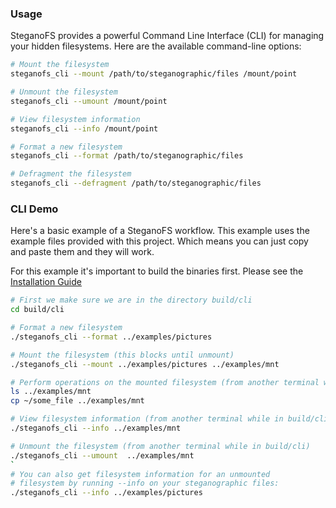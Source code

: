 ### Usage ###

SteganoFS provides a powerful Command Line Interface (CLI) for managing your hidden filesystems. Here are the available command-line options:

```bash
# Mount the filesystem
steganofs_cli --mount /path/to/steganographic/files /mount/point

# Unmount the filesystem
steganofs_cli --umount /mount/point

# View filesystem information
steganofs_cli --info /mount/point

# Format a new filesystem
steganofs_cli --format /path/to/steganographic/files

# Defragment the filesystem
steganofs_cli --defragment /path/to/steganographic/files
```

### CLI Demo ###

Here's a basic example of a SteganoFS workflow. This example uses the example files provided with this project. Which means you can just copy and paste them and they will work.

For this example it's important to build the binaries first. Please see the [Installation Guide](install.md)

```bash
# First we make sure we are in the directory build/cli
cd build/cli

# Format a new filesystem
./steganofs_cli --format ../examples/pictures

# Mount the filesystem (this blocks until unmount)
./steganofs_cli --mount ../examples/pictures ../examples/mnt

# Perform operations on the mounted filesystem (from another terminal while in build/cli)
ls ../examples/mnt
cp ~/some_file ../examples/mnt

# View filesystem information (from another terminal while in build/cli)
./steganofs_cli --info ../examples/mnt

# Unmount the filesystem (from another terminal while in build/cli)
./steganofs_cli --umount  ../examples/mnt
`
# You can also get filesystem information for an unmounted
# filesystem by running --info on your steganographic files:
./steganofs_cli --info ../examples/pictures
```